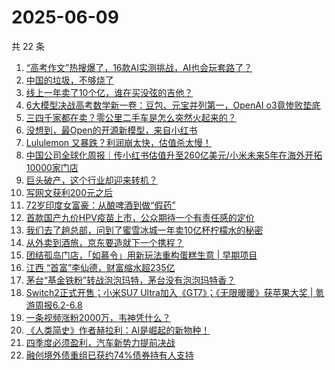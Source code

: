 # 2025-06-09

共 22 条

<!-- BEGIN 36KR -->
<!-- 最后更新时间 2025-06-09 00:29:45 +0800 -->
1. [“高考作文”热搜爆了，16款AI实测挑战，AI也会玩套路了？](https://36kr.com/p/3326443276036612)
1. [中国的垃圾，不够烧了](https://36kr.com/p/3324961495738884)
1. [线上一年卖了10个亿，谁在买没弦的吉他？](https://36kr.com/p/3327116268825091)
1. [6大模型决战高考数学新一卷：豆包、元宝并列第一，OpenAI o3竟惨败垫底](https://36kr.com/p/3327002259187977)
1. [三四千家都在卖？零公里二手车是怎么突然火起来的？](https://36kr.com/p/3320890610869508)
1. [没想到，最Open的开源新模型，来自小红书](https://36kr.com/p/3325904379423233)
1. [Lululemon 又暴跌？利润崩太快，估值杀太慢！](https://36kr.com/p/3326316968438274)
1. [中国公司全球化周报｜传小红书估值升至260亿美元/小米未来5年在海外开拓10000家门店](https://36kr.com/p/3325936156305668)
1. [巨头破产，这个行业却迎来转机？](https://36kr.com/p/3326214904178951)
1. [写网文获利200元之后](https://36kr.com/p/3326327686048008)
1. [72岁印度女富豪：从酿啤酒到做“假药”](https://36kr.com/p/3326038693013767)
1. [首款国产九价HPV疫苗上市，公众期待一个有责任感的定价](https://36kr.com/p/3326465824221699)
1. [我们去了趟总部，问到了蜜雪冰城一年卖10亿杯柠檬水的秘密](https://36kr.com/p/3325762137123330)
1. [从外卖到酒旅，京东要造就下一个携程？](https://36kr.com/p/3326213737294339)
1. [团结孤岛门店，「如慕令」用新玩法重构蛋糕生意 | 早期项目](https://36kr.com/p/3325001859508482)
1. [江西 “首富”李仙德，财富缩水超235亿](https://36kr.com/p/3327189964596480)
1. [茅台“基金铁粉”转战泡泡玛特，茅台没有泡泡玛特香？](https://36kr.com/p/3323215912101128)
1. [Switch2正式开售；小米SU7 Ultra加入《GT7》；《无限暖暖》获苹果大奖 | 氪游周报6.2-6.8](https://36kr.com/p/3327445663033856)
1. [一条视频涨粉2000万，韦神凭什么？](https://36kr.com/p/3327320017824000)
1. [《人类简史》作者赫拉利：AI是崛起的新物种！](https://36kr.com/p/3325907114600969)
1. [四季度必须盈利，汽车新势力提前决战](https://36kr.com/p/3327137473177864)
1. [融创境外债重组已获约74%债券持有人支持](https://36kr.com/p/3327427573606912)
<!-- END 36KR -->